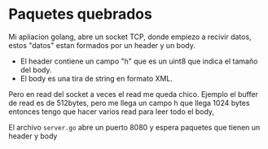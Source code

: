 # Paquetes quebrados

Mi apliacion golang, abre un socket TCP, donde empiezo a recivir datos, estos "datos" estan formados por un header y un body. 

- El header contiene un campo "h" que es un uint8 que indica el tamaño del body. 
- El body es una tira de string en formato  XML. 

Pero en read del socket a veces el read me queda chico. Ejemplo el buffer de read es de 512bytes, pero me llega un campo h que llega 1024 bytes entonces tengo que hacer varios read para leer todo el body, 

El archivo `server.go` abre un puerto 8080 y espera paquetes que tienen un header y body

